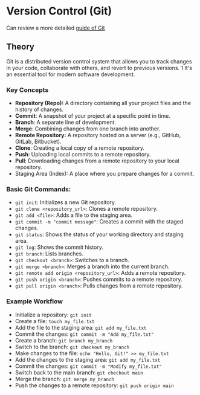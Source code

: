 # Version Control (Git)

Can review a more detailed [guide of Git](https://github.com/iBrokeTheCode/git-tutorial/blob/main/README.md)

## Theory

Git is a distributed version control system that allows you to track changes in your code, collaborate with others, and revert to previous versions. 1 It's an essential tool for modern software development.

### Key Concepts

- **Repository (Repo):** A directory containing all your project files and the history of changes.
- **Commit**: A snapshot of your project at a specific point in time.
- **Branch**: A separate line of development.
- **Merge**: Combining changes from one branch into another.
- **Remote Repository:** A repository hosted on a server (e.g., GitHub, GitLab, Bitbucket).
- **Clone**: Creating a local copy of a remote repository.
- **Push**: Uploading local commits to a remote repository.
- **Pull**: Downloading changes from a remote repository to your local repository.
- Staging Area (Index): A place where you prepare changes for a commit.

### Basic Git Commands:

- `git init`: Initializes a new Git repository.
- `git clone <repository_url>`: Clones a remote repository.
- `git add <file>`: Adds a file to the staging area.
- `git commit -m "commit message"`: Creates a commit with the staged changes.
- `git status`: Shows the status of your working directory and staging area.
- `git log`: Shows the commit history.
- `git branch`: Lists branches.
- `git checkout <branch>`: Switches to a branch.
- `git merge <branch>`: Merges a branch into the current branch.
- `git remote add origin <repository_url>`: Adds a remote repository.
- `git push origin <branch>`: Pushes commits to a remote repository.
- `git pull origin <branch>`: Pulls changes from a remote repository.

### Example Workflow

- Initialize a repository: `git init`
- Create a file: `touch my_file.txt`
- Add the file to the staging area: `git add my_file.txt`
- Commit the changes: `git commit -m "Add my_file.txt"`
- Create a branch: `git branch my_branch`
- Switch to the branch: `git checkout my_branch`
- Make changes to the file: `echo "Hello, Git!" >> my_file.txt`
- Add the changes to the staging area: `git add my_file.txt`
- Commit the changes: `git commit -m "Modify my_file.txt"`
- Switch back to the main branch: `git checkout main`
- Merge the branch: `git merge my_branch`
- Push the changes to a remote repository: `git push origin main`

